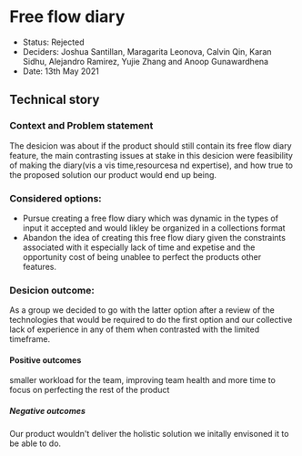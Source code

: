 
 # Free flow diary

* Status: Rejected
* Deciders: Joshua Santillan, Maragarita Leonova, Calvin Qin, Karan Sidhu, Alejandro Ramirez, Yujie Zhang and Anoop Gunawardhena
* Date: 13th May 2021

## Technical story

### Context and Problem statement
The desicion was about if the product should still contain its free flow diary feature, the main contrasting issues at stake in this desicion were feasibility of making the diary(vis a vis time,resourcesa nd expertise), and how true to the proposed solution our product would end up being.

### Considered options:
* Pursue creating a free flow diary which was dynamic in the types of input it accepted and would likley be organized in a collections format
* Abandon the idea of creating this free flow diary given the constraints associated with it especially lack of time and expetise and the opportunity cost of being unablee to perfect the products other features.


### Desicion outcome:
As a group we decided to go with the latter option after a review of the technologies that would be required to do the first option and our collective lack of experience in any of them when contrasted with the limited timeframe.
#### Positive outcomes
 smaller workload for the team, improving team health and more time to focus on perfecting the rest of the product
 
##### Negative outcomes
Our product wouldn't deliver the holistic solution we initally envisoned it to be able to do.
